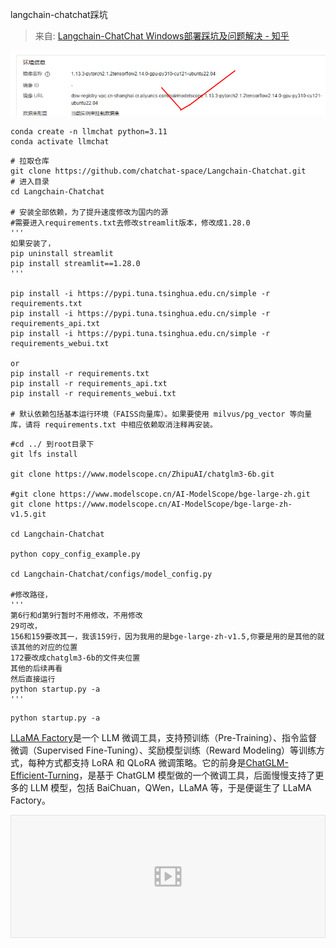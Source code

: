 langchain-chatchat踩坑
> 来自: [Langchain-ChatChat Windows部署踩坑及问题解决 - 知乎](https://zhuanlan.zhihu.com/p/682817567)

![image.png](../images/46787d3e7420202489de065d7646b325.png)
```
conda create -n llmchat python=3.11 
conda activate llmchat
```
```
# 拉取仓库
git clone https://github.com/chatchat-space/Langchain-Chatchat.git
# 进入目录
cd Langchain-Chatchat

# 安装全部依赖，为了提升速度修改为国内的源
#需要进入requirements.txt去修改streamlit版本，修改成1.28.0
'''
如果安装了，
pip uninstall streamlit
pip install streamlit==1.28.0
'''

pip install -i https://pypi.tuna.tsinghua.edu.cn/simple -r requirements.txt  
pip install -i https://pypi.tuna.tsinghua.edu.cn/simple -r requirements_api.txt 
pip install -i https://pypi.tuna.tsinghua.edu.cn/simple -r requirements_webui.txt  

or
pip install -r requirements.txt
pip install -r requirements_api.txt
pip install -r requirements_webui.txt

# 默认依赖包括基本运行环境（FAISS向量库）。如果要使用 milvus/pg_vector 等向量库，请将 requirements.txt 中相应依赖取消注释再安装。
```
```
#cd ../ 到root目录下
git lfs install

git clone https://www.modelscope.cn/ZhipuAI/chatglm3-6b.git

#git clone https://www.modelscope.cn/AI-ModelScope/bge-large-zh.git
git clone https://www.modelscope.cn/AI-ModelScope/bge-large-zh-v1.5.git

cd Langchain-Chatchat

python copy_config_example.py

cd Langchain-Chatchat/configs/model_config.py

#修改路径，
'''
第6行和d第9行暂时不用修改，不用修改
29可改，
156和159要改其一，我该159行，因为我用的是bge-large-zh-v1.5,你要是用的是其他的就该其他的对应的位置
172要改成chatglm3-6b的文件夹位置
其他的后续再看
然后直接运行
python startup.py -a
'''

```
```
python startup.py -a

```
[LLaMA Factory](https://github.com/hiyouga/LLaMA-Factory)是一个 LLM 微调工具，支持预训练（Pre-Training）、指令监督微调（Supervised Fine-Tuning）、奖励模型训练（Reward Modeling）等训练方式，每种方式都支持 LoRA 和 QLoRA 微调策略。它的前身是[ChatGLM-Efficient-Turning](https://github.com/hiyouga/ChatGLM-Efficient-Tuning)，是基于 ChatGLM 模型做的一个微调工具，后面慢慢支持了更多的 LLM 模型，包括 BaiChuan，QWen，LLaMA 等，于是便诞生了 LLaMA Factory。

[![Tab-Langchain-Chatchat_WebUI.mp4 (4.41MB)](../images/7f2f55e32159afeaa752aaa4983cc03b.png)](https://www.yuque.com/docs/165053471?_lake_card=%7B%22status%22%3A%22done%22%2C%22name%22%3A%22Tab-Langchain-Chatchat_WebUI.mp4%22%2C%22size%22%3A4620454%2C%22taskId%22%3A%22ucffef232-1d74-400f-b6b4-772947ac604%22%2C%22taskType%22%3A%22upload%22%2C%22url%22%3Anull%2C%22cover%22%3Anull%2C%22videoId%22%3A%22inputs%2Fprod%2Fyuque%2F2024%2F40770342%2Fmp4%2F1715689177703-4fb4a793-31e1-456c-91ef-df6d5676e7db.mp4%22%2C%22download%22%3Afalse%2C%22__spacing%22%3A%22both%22%2C%22id%22%3A%22Qx9oo%22%2C%22margin%22%3A%7B%22top%22%3Atrue%2C%22bottom%22%3Atrue%7D%2C%22card%22%3A%22video%22%7D#Qx9oo)